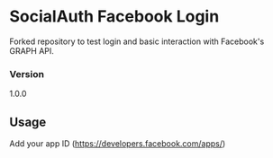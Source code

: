 # SocialAuth Facebook Login

Forked repository to test login and basic interaction with Facebook's GRAPH API.

### Version
1.0.0

## Usage
Add your app ID (https://developers.facebook.com/apps/)
